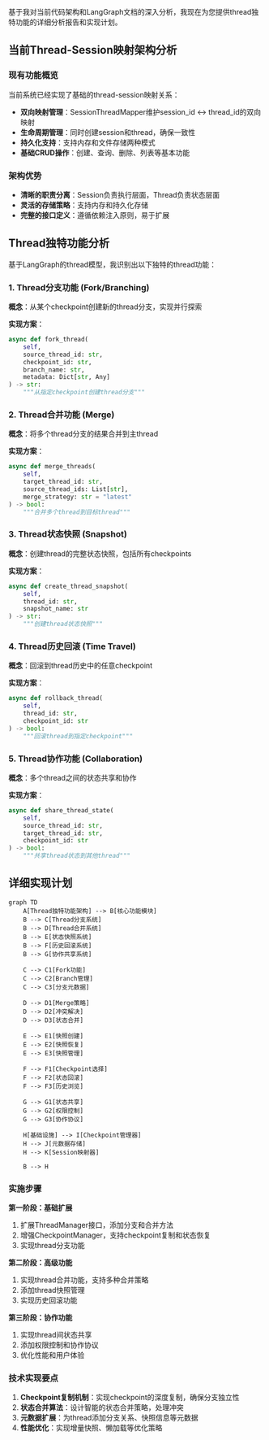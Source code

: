 基于我对当前代码架构和LangGraph文档的深入分析，我现在为您提供thread独特功能的详细分析报告和实现计划。

## 当前Thread-Session映射架构分析

### 现有功能概览
当前系统已经实现了基础的thread-session映射关系：
- **双向映射管理**：SessionThreadMapper维护session_id ↔ thread_id的双向映射
- **生命周期管理**：同时创建session和thread，确保一致性
- **持久化支持**：支持内存和文件存储两种模式
- **基础CRUD操作**：创建、查询、删除、列表等基本功能

### 架构优势
- **清晰的职责分离**：Session负责执行层面，Thread负责状态层面
- **灵活的存储策略**：支持内存和持久化存储
- **完整的接口定义**：遵循依赖注入原则，易于扩展

## Thread独特功能分析

基于LangGraph的thread模型，我识别出以下独特的thread功能：

### 1. Thread分支功能 (Fork/Branching)
**概念**：从某个checkpoint创建新的thread分支，实现并行探索

**实现方案**：
```python
async def fork_thread(
    self, 
    source_thread_id: str, 
    checkpoint_id: str,
    branch_name: str,
    metadata: Dict[str, Any]
) -> str:
    """从指定checkpoint创建thread分支"""
```

### 2. Thread合并功能 (Merge)
**概念**：将多个thread分支的结果合并到主thread

**实现方案**：
```python
async def merge_threads(
    self,
    target_thread_id: str,
    source_thread_ids: List[str],
    merge_strategy: str = "latest"
) -> bool:
    """合并多个thread到目标thread"""
```

### 3. Thread状态快照 (Snapshot)
**概念**：创建thread的完整状态快照，包括所有checkpoints

**实现方案**：
```python
async def create_thread_snapshot(
    self,
    thread_id: str,
    snapshot_name: str
) -> str:
    """创建thread状态快照"""
```

### 4. Thread历史回滚 (Time Travel)
**概念**：回滚到thread历史中的任意checkpoint

**实现方案**：
```python
async def rollback_thread(
    self,
    thread_id: str,
    checkpoint_id: str
) -> bool:
    """回滚thread到指定checkpoint"""
```

### 5. Thread协作功能 (Collaboration)
**概念**：多个thread之间的状态共享和协作

**实现方案**：
```python
async def share_thread_state(
    self,
    source_thread_id: str,
    target_thread_id: str,
    checkpoint_id: str
) -> bool:
    """共享thread状态到其他thread"""
```

## 详细实现计划

```mermaid
graph TD
    A[Thread独特功能架构] --> B[核心功能模块]
    B --> C[Thread分支系统]
    B --> D[Thread合并系统]
    B --> E[状态快照系统]
    B --> F[历史回滚系统]
    B --> G[协作共享系统]
    
    C --> C1[Fork功能]
    C --> C2[Branch管理]
    C --> C3[分支元数据]
    
    D --> D1[Merge策略]
    D --> D2[冲突解决]
    D --> D3[状态合并]
    
    E --> E1[快照创建]
    E --> E2[快照恢复]
    E --> E3[快照管理]
    
    F --> F1[Checkpoint选择]
    F --> F2[状态回滚]
    F --> F3[历史浏览]
    
    G --> G1[状态共享]
    G --> G2[权限控制]
    G --> G3[协作协议]
    
    H[基础设施] --> I[Checkpoint管理器]
    H --> J[元数据存储]
    H --> K[Session映射器]
    
    B --> H
```

### 实施步骤

**第一阶段：基础扩展**
1. 扩展ThreadManager接口，添加分支和合并方法
2. 增强CheckpointManager，支持checkpoint复制和状态恢复
3. 实现thread分支功能

**第二阶段：高级功能**
1. 实现thread合并功能，支持多种合并策略
2. 添加thread快照管理
3. 实现历史回滚功能

**第三阶段：协作功能**
1. 实现thread间状态共享
2. 添加权限控制和协作协议
3. 优化性能和用户体验

### 技术实现要点

1. **Checkpoint复制机制**：实现checkpoint的深度复制，确保分支独立性
2. **状态合并算法**：设计智能的状态合并策略，处理冲突
3. **元数据扩展**：为thread添加分支关系、快照信息等元数据
4. **性能优化**：实现增量快照、懒加载等优化策略